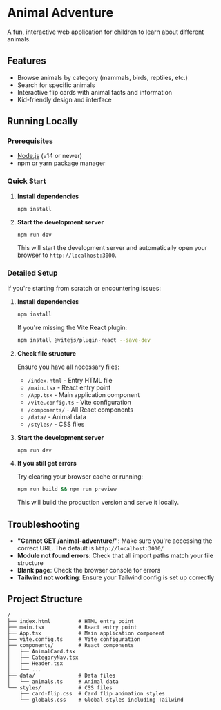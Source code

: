 
# Animal Adventure

A fun, interactive web application for children to learn about different animals.

## Features

- Browse animals by category (mammals, birds, reptiles, etc.)
- Search for specific animals
- Interactive flip cards with animal facts and information
- Kid-friendly design and interface

## Running Locally

### Prerequisites

- [Node.js](https://nodejs.org/) (v14 or newer)
- npm or yarn package manager

### Quick Start

1. **Install dependencies**

   ```bash
   npm install
   ```

2. **Start the development server**

   ```bash
   npm run dev
   ```
   
   This will start the development server and automatically open your browser to `http://localhost:3000`.

### Detailed Setup

If you're starting from scratch or encountering issues:

1. **Install dependencies**

   ```bash
   npm install
   ```

   If you're missing the Vite React plugin:
   
   ```bash
   npm install @vitejs/plugin-react --save-dev
   ```

2. **Check file structure**

   Ensure you have all necessary files:
   - `/index.html` - Entry HTML file
   - `/main.tsx` - React entry point
   - `/App.tsx` - Main application component
   - `/vite.config.ts` - Vite configuration
   - `/components/` - All React components
   - `/data/` - Animal data
   - `/styles/` - CSS files

3. **Start the development server**

   ```bash
   npm run dev
   ```

4. **If you still get errors**

   Try clearing your browser cache or running:
   
   ```bash
   npm run build && npm run preview
   ```
   
   This will build the production version and serve it locally.

## Troubleshooting

- **"Cannot GET /animal-adventure/"**: Make sure you're accessing the correct URL. The default is `http://localhost:3000/`
- **Module not found errors**: Check that all import paths match your file structure
- **Blank page**: Check the browser console for errors
- **Tailwind not working**: Ensure your Tailwind config is set up correctly

## Project Structure

```
/
├── index.html         # HTML entry point
├── main.tsx           # React entry point
├── App.tsx            # Main application component
├── vite.config.ts     # Vite configuration
├── components/        # React components
│   ├── AnimalCard.tsx
│   ├── CategoryNav.tsx
│   ├── Header.tsx
│   └── ...
├── data/              # Data files
│   └── animals.ts     # Animal data
└── styles/            # CSS files
    ├── card-flip.css  # Card flip animation styles
    └── globals.css    # Global styles including Tailwind
```
